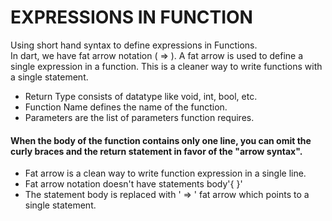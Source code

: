 # EXPRESSIONS IN FUNCTION
Using short hand syntax to define expressions in Functions.
<br/>
In dart, we have fat arrow notation ( => ). A fat arrow is used to define a single expression in a function. This is a cleaner way to write functions with a single statement.
- Return Type consists of datatype like void, int, bool, etc.
- Function Name defines the name of the function.
- Parameters are the list of parameters function requires.
#### When the body of the function contains only one line, you can omit the curly braces and the return statement in favor of the "arrow syntax".
- Fat arrow is a clean way to write function expression in a single line.
- Fat arrow notation doesn't have statements body'{ }'
- The statement body is replaced with ' => ' fat arrow which points to a single statement.
